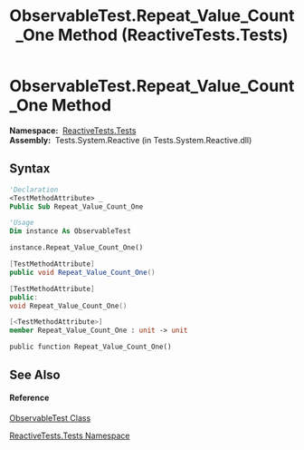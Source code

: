 ﻿---
title: ObservableTest.Repeat_Value_Count_One Method  (ReactiveTests.Tests)
TOCTitle: Repeat_Value_Count_One Method
ms:assetid: M:ReactiveTests.Tests.ObservableTest.Repeat_Value_Count_One
ms:mtpsurl: https://msdn.microsoft.com/en-us/library/reactivetests.tests.observabletest.repeat_value_count_one(v=VS.103)
ms:contentKeyID: 36619016
ms.date: 06/28/2011
mtps_version: v=VS.103
f1_keywords:
- ReactiveTests.Tests.ObservableTest.Repeat_Value_Count_One
dev_langs:
- CSharp
- JScript
- VB
- FSharp
- c++
---

# ObservableTest.Repeat\_Value\_Count\_One Method

**Namespace:**  [ReactiveTests.Tests](hh289046\(v=vs.103\).md)  
**Assembly:**  Tests.System.Reactive (in Tests.System.Reactive.dll)

## Syntax

``` vb
'Declaration
<TestMethodAttribute> _
Public Sub Repeat_Value_Count_One
```

``` vb
'Usage
Dim instance As ObservableTest

instance.Repeat_Value_Count_One()
```

``` csharp
[TestMethodAttribute]
public void Repeat_Value_Count_One()
```

``` c++
[TestMethodAttribute]
public:
void Repeat_Value_Count_One()
```

``` fsharp
[<TestMethodAttribute>]
member Repeat_Value_Count_One : unit -> unit 
```

``` jscript
public function Repeat_Value_Count_One()
```

## See Also

#### Reference

[ObservableTest Class](hh288687\(v=vs.103\).md)

[ReactiveTests.Tests Namespace](hh289046\(v=vs.103\).md)

